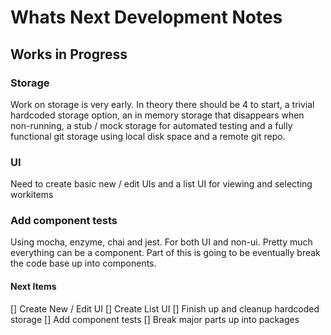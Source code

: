 # Whats Next Development Notes

## Works in Progress

### Storage
Work on storage is very early. In theory there should be 4 to start, a trivial hardcoded storage option, an in memory storage that disappears when non-running, a stub / mock storage for automated testing and a fully functional git storage using local disk space and a remote git repo.

### UI
Need to create basic new / edit UIs and a list UI for viewing and selecting workitems

### Add component tests
Using mocha, enzyme, chai and jest. For both UI and non-ui. Pretty much everything can be a component. Part of this
is going to be eventually break the code base up into components.

#### Next Items
[] Create New / Edit UI
[] Create List UI
[] Finish up and cleanup hardcoded storage
[] Add component tests
[] Break major parts up into packages
